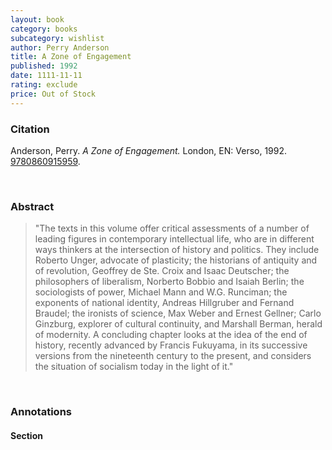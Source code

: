 ```yaml
---
layout: book
category: books
subcategory: wishlist
author: Perry Anderson
title: A Zone of Engagement
published: 1992
date: 1111-11-11
rating: exclude
price: Out of Stock
---
```


### Citation

Anderson, Perry. *A Zone of Engagement.* London, EN: Verso, 1992. [9780860915959](https://www.versobooks.com/en-ca/products/1377-a-zone-of-engagement).

<br>

### Abstract

> "The texts in this volume offer critical assessments of a number of leading figures in contemporary intellectual life, who are in different ways thinkers at the intersection of history and politics. They include Roberto Unger, advocate of plasticity; the historians of antiquity and of revolution, Geoffrey de Ste. Croix and Isaac Deutscher; the philosophers of liberalism, Norberto Bobbio and Isaiah Berlin; the sociologists of power, Michael Mann and W.G. Runciman; the exponents of national identity, Andreas Hillgruber and Fernand Braudel; the ironists of science, Max Weber and Ernest Gellner; Carlo Ginzburg, explorer of cultural continuity, and Marshall Berman, herald of modernity. A concluding chapter looks at the idea of the end of history, recently advanced by Francis Fukuyama, in its successive versions from the nineteenth century to the present, and considers the situation of socialism today in the light of it."

<br>

### Annotations

#### Section

<br>
